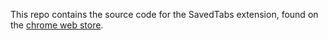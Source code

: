 This repo contains the source code for the SavedTabs extension, found on the [chrome web store](https://chrome.google.com/webstore/detail/savedtabs/olbpgfmpkjjcledkdaeohgdmjgbellje).
